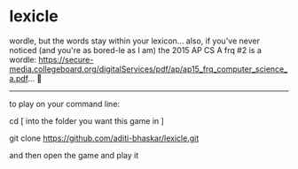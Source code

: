 # lexicle
wordle, but the words stay within your lexicon...
also, if you've never noticed (and you're as bored-le as I am) the 2015 AP CS A frq #2 is a wordle: https://secure-media.collegeboard.org/digitalServices/pdf/ap/ap15_frq_computer_science_a.pdf... :shrug:

----------------------------
to play on your command line: 

cd [ into the folder you want this game in ] 

git clone https://github.com/aditi-bhaskar/lexicle.git 

and then open the game and play it
